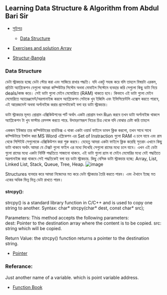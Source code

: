 ## Learning Data Structure & Algorithm from Abdul Bari Sir

- [সুচিপত্র](#সুচিপত্র)
  - [Data Structure](#Data-Structure)

- [Exercises and solution Array](https://www.w3resource.com/c-programming-exercises/array/index.php)

- [Structur-Bangla](https://jakir.me/struct/)

### Data Structure
ডেটা স্ট্রাকচার হচ্ছে ডেটা স্টোর করা এবং সাজিয়ে রাখার পদ্ধতি। যদি একটু সহজ করে বলি তাহলে বিষয়টা এরকম,  প্রতিটা অ্যাপ্লিকেশন যেগুলো আমরা কম্পিউটার সিস্টেম অথবা মোবাইল সিস্টেমে ব্যবহার করি সেগুলো কিছু ডাটা নিয়ে deals/কাজ করে। সেই ডাটা গুলো মেইন মেমোরিতে (RAM) থাকতে হবে। কিভাবে এই ডাটা গুলো মেইন মেমোরিতে অ্যারেঞ্জমেন্ট/অরগানাইজ  করলে অ্যাপ্লিকেশন সেটাকে খুব ইজিলি এবং ইফিসিয়েন্টলি এক্সেস করতে পারবে, এই আরেজমেন্ট অথবা অর্গানাইজ করার প্রসেসটাকেই বলা হয় ডাটা স্ট্রাকচার।
 
ডাটা স্ট্রাকচার মূলত প্রোগ্রাম এক্সিকিউশনের পার্ট অর্থাৎ একটা প্রোগ্রাম যখন Run করবে তখন ডাটা অর্গানাইজ থাকলে অ্যাপ্লিকেশন টা খুব ফাস্টার রেসপন্স করতে পারে. উদাহরণস্বরূপ নিচের  চিত্র থেকে যদি বোঝার চেষ্টা করি তাহলে

 একজন ইউজার তার কম্পিউটারের হার্ডডিক্স এ থাকা একটা ওয়ার্ড ফাইলে ডাবল  ক্লিক করলো, তখন সাথে সাথে কম্পিউটারে ইন্সটল করা MS Word এপ্লিকেশন এর Set of Instraction গুলো RAM এ চলে যাবে এবং রাম থেকে সিপিইউ সেগুলোকে এক্সিকিউশন করা শুরু করবে। যেহেতু আমরা একটা ফাইলে ক্লিক করেছি সুতরাং এখানে কিছু ডাটা থাকবে অর্থাৎ আমরা যে টেক্সট গুলো ফাইল এর মধ্যে লিখেছি সেগুলো রামের মধ্যে চলে যাবে। এখন এই ডেটা গুলো রামের মধ্যে একটা নির্দিষ্ট পদ্ধতিতে সাজানো থাকবে. এই ডাটা গুলো র‍্যাম বা মেইন মেমোরির মধ্যে যেই পদ্ধতিতে অরগানাইজ করা থাকবে সেই পদ্ধতিকেই বলা হয় ডাটা স্ট্রাকচার. 
কিছু বেসিক ডাটা স্ট্রাকচার হচ্ছে: Array, List, Linked List, Stack, Queue, Tree, Heap.
![image](https://github.com/Shamim448/DS-Algo/assets/43339514/7c52f0eb-a1ad-49f3-a653-093b5af7e3d6)

Structures ব্যবহার করে আমরা নিজেদের মত করে ডেটা স্ট্রাকচার তৈরি করতে পারব। এবং ঐখানে ইচ্ছে মত একের অধিক ভিন্ন ভিন্ন ডেটা রাখতে পারব।

#### strcpy():

strcpy() is a standard library function in C/C++ and is used to copy one string to another.
Syntax:
char* strcpy(char* dest, const char\* src);

Parameters: This method accepts the following parameters:  
dest: Pointer to the destination array where the content is to be copied.
src: string which will be copied.

Return Value: the strcpy() function returns a pointer to the destination string.

- [Pointer](https://jakir.me/c-pointers/)

### Referance:

Just another name of a variable. which is point variable address.
- [Function Book](https://jakir.me/c-functions/)
